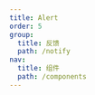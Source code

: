 ```yaml
---
title: Alert
order: 5
group:
  title: 反馈
  path: /notify
nav:
  title: 组件
  path: /components
---
```


<code src="./demo/base.tsx">

<API src="./index.tsx"></API>
